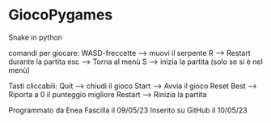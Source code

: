 # GiocoPygames
Snake in python

comandi per giocare:
WASD-freccette --> muovi il serpente
R --> Restart durante la partita
esc --> Torna al menù
S --> inizia la partita (solo se si è nel menù)

Tasti cliccabili:
Quit --> chiudi il gioco
Start --> Avvia il gioco
Reset Best --> Riporta a 0 il punteggio migliore
Restart --> Rinizia la partita

Programmato da Enea Fascilla il 09/05/23
Inserito su GitHub il 10/05/23